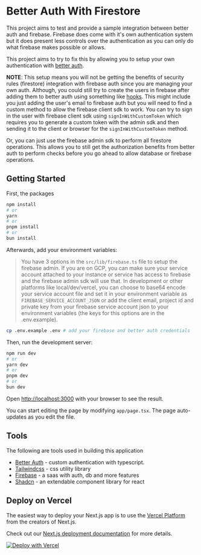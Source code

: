 # Better Auth With Firestore

This project aims to test and provide a sample integration between better auth and firebase.
Firebase does come with it's own authentication system but it does present less controls over the authentication as you can only do what firebase makes possible or allows.

This project aims to try to fix this by allowing you to setup your own authentication with [better auth](https://www.better-auth.com).

**NOTE**:
This setup means you will not be getting the benefits of security rules (firestore) integration with firebase auth since you are managing your own auth.
Although, you could still try to create the users in firebase after adding them to better auth using something like [hooks](https://www.better-auth.com/docs/concepts/hooks). This might include you just adding the user's email to firebase auth but you will need to find a custom method to allow the firebase client sdk to work. You can try to sign in the user with firebase client sdk using `signInWithCustomToken` which requires you to generate a custom token with the admin sdk and then sending it to the client or browser for the `signInWithCustomToken` method.

Or, you can just use the firebase admin sdk to perform all firestore operations. This allows you to still get the authorization benefits from better auth to perform checks before you go ahead to allow database or firebase operations.

## Getting Started

First, the packages

```bash
npm install
# or
yarn
# or
pnpm install
# or
bun install
```

Afterwards, add your environment variables:

> You have 3 options in the `src/lib/firebase.ts` file to setup the firebase admin. If you are on GCP, you can make sure your service account attached to your instance or service has access to firebase and the firebase admin sdk will use that. In development or other platforms like local/dev/vercel, you can choose to base64 encode your service account file and set it in your environment variable as `FIREBASE_SERVICE_ACCOUNT_JSON` or add the client email, project id and private key from your firebase service account json to your environment variables (the keys for this options are in the .env.example).

```bash
cp .env.example .env # add your firebase and better auth credentials
```

Then, run the development server:

```bash
npm run dev
# or
yarn dev
# or
pnpm dev
# or
bun dev
```

Open [http://localhost:3000](http://localhost:3000) with your browser to see the result.

You can start editing the page by modifying `app/page.tsx`. The page auto-updates as you edit the file.

## Tools

The following are tools used in building this application

- [Better Auth](https://www.better-auth.com) - custom authentication with typescript.
- [Tailwindcss](https://tailwindcss.com/) - css utility library
- [Firebase](https://firebase.google.com) - a saas with auth, db and more features
- [Shadcn](https://ui.shadcn.com) - an extendable component library for react

## Deploy on Vercel

The easiest way to deploy your Next.js app is to use the [Vercel Platform](https://vercel.com/new?utm_medium=default-template&filter=next.js&utm_source=create-next-app&utm_campaign=create-next-app-readme) from the creators of Next.js.

Check out our [Next.js deployment documentation](https://nextjs.org/docs/app/building-your-application/deploying) for more details.

[![Deploy with Vercel](https://vercel.com/button)](https://vercel.com/new/clone?repository-url=https%3A%2F%2Fgithub.com%2Fdiscoverlance-com%2Fbetter-auth-with-firebase&env=BETTER_AUTH_SECRET,BETTER_AUTH_URL,FIREBASE_SERVICE_ACCOUNT_JSON&envDescription=Environment%20variables%20needed%20for%20the%20application&envLink=https%3A%2F%2Fgithub.com%2Fdiscoverlance-com%2Fbetter-auth-with-firebase%2Fblob%2Fmain%2F.env.example&demo-title=Better%20Auth%20With%20Firebase&demo-description=A%20showcase%20of%20better%20auth%20with%20firebase&demo-url=https%3A%2F%2Fbetter-auth-with-firebase.vercel.app&demo-image=https%3A%2F%2Fgithub.com%2Fdiscoverlance-com%2Fbetter-auth-with-firebase%2Fblob%2Fmain%2Fpublic%2Fimages%2Flocalhost_3000_.png%3Fraw%3Dtrue)

